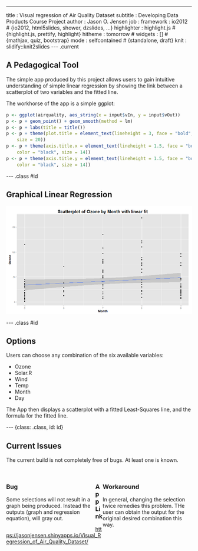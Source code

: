 ---
title       : Visual regression of Air Quality Dataset
subtitle    : Developing Data Products Course Project
author      : Jason O. Jensen
job         : 
framework   : io2012        # {io2012, html5slides, shower, dzslides, ...}
highlighter : highlight.js  # {highlight.js, prettify, highlight}
hitheme     : tomorrow      # 
widgets     : []            # {mathjax, quiz, bootstrap}
mode        : selfcontained # {standalone, draft}
knit        : slidify::knit2slides
--- .current

## A Pedagogical Tool

The simple app produced by this project allows users to gain intuitive understanding of simple linear regression by showing the link between a scatterplot of two variables and the fitted line.

The workhorse of the app is a simple ggplot:


```r
p <- ggplot(airquality, aes_string(x = input$vIn, y = input$vOut))
p <- p + geom_point() + geom_smooth(method = lm)
p <- p + labs(title = title())
p <- p + theme(plot.title = element_text(lineheight = 3, face = "bold", color = "black", 
    size = 20))
p <- p + theme(axis.title.x = element_text(lineheight = 1.5, face = "bold", 
    color = "black", size = 14))
p <- p + theme(axis.title.y = element_text(lineheight = 1.5, face = "bold", 
    color = "black", size = 14))

```


--- .class #id 

## Graphical Linear Regression



<img src="assets/fig/unnamed-chunk-3.png" title="plot of chunk unnamed-chunk-3" alt="plot of chunk unnamed-chunk-3" style="display: block; margin: auto;" />


--- .class #id 

## Options

Users can choose any combination of the six available variables:

- Ozone
- Solar.R
- Wind
- Temp
- Month
- Day

The App then displays a scatterplot with a fitted Least-Squares line, and the formula for the fitted line.


--- {class: .class, id: id}

## Current Issues
The current build is not completely free of bugs. At least one is known.

<br />

<div style='float:left;width:48%'>

<h3>Bug</h3>

<p>Some selections will not result in a graph being produced. Instead the outputs (graph and regression equation), will gray out.</p>
</div>

<div style='float:right;width:48%'>
 
<h3>Workaround</h3>

<p>In general, changing the selection twice remedies this problem. THe user can obtain the output for the original desired combination this way.</p>
</div>

### App Link
https://jasonjensen.shinyapps.io/Visual_Regression_of_Air_Quality_Dataset/
